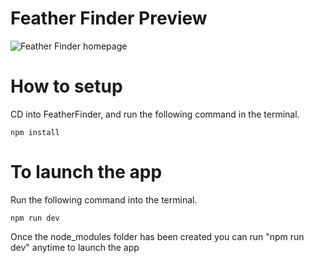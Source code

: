 # Feather Finder Preview
![Feather Finder homepage](https://github.com/Mcootauc/Feather-Finder/assets/73667103/41817d4b-5307-45e4-bf67-c61b25d14122)

# How to setup

CD into FeatherFinder, and run the following command in the terminal.

`npm install`

# To launch the app

Run the following command into the terminal.

`npm run dev`

Once the node_modules folder has been created you can run "npm run dev" anytime to launch the app

